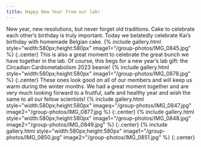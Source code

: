 ```yaml
---
title: Happy New Year from our lab!
---
```

 
New year, new resolutions, but never forget old traditions. Cake to celebrate each other’s birthday is truly important. Today we belatedly celebrate Kai’s birthday with homemade Belgian cake.
{% include gallery.html style="width:580px;height:580px" image1="/group-photos/IMG_0845.jpg" %} {:.center}
This is also a great moment to celebrate the great bunch we have together in the lab. Of course, this begs for a new year’s lab gift: the Circadian Cardiometabolism 2023 beanie! 
{% include gallery.html style="width:580px;height:580px" image1="/group-photos/IMG_0878.jpg" %} {:.center}
These ones look good on all of our members and will keep us warm during the winter months. We had a great moment together and are very much looking forward to a fruitful, safe and healthy year and wish the same to all our fellow scientists!
{% include gallery.html style="width:580px;height:580px" imageq="/group-photos/IMG_0847.jpg" image2="/group-photos/IMG_0877.jpg %} {:.center} 
{% include gallery.html style="width:580px;height:580px" image1="/group-photos/IMG_0848.jpg" image2="/group-photos/IMG_0849.jpg" %} {:.center}
{% include gallery.html style="width:580px;height:580px" image1="/group-photos/IMG_0850.jpg" image2="/group-photos/IMG_0851.jpg" %} {:.center} 
